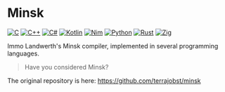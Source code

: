 # Minsk

[![C](https://github.com/Phytolizer/Minsk/actions/workflows/c.yml/badge.svg)](https://github.com/Phytolizer/Minsk/actions/workflows/c.yml)
[![C++](https://github.com/Phytolizer/Minsk/actions/workflows/cpp.yml/badge.svg)](https://github.com/Phytolizer/Minsk/actions/workflows/cpp.yml)
[![C#](https://github.com/Phytolizer/Minsk/actions/workflows/cs.yml/badge.svg)](https://github.com/Phytolizer/Minsk/actions/workflows/cs.yml)
[![Kotlin](https://github.com/Phytolizer/Minsk/actions/workflows/kt.yml/badge.svg)](https://github.com/Phytolizer/Minsk/actions/workflows/kt.yml)
[![Nim](https://github.com/Phytolizer/Minsk/actions/workflows/nim.yml/badge.svg)](https://github.com/Phytolizer/Minsk/actions/workflows/nim.yml)
[![Python](https://github.com/Phytolizer/Minsk/actions/workflows/py.yml/badge.svg)](https://github.com/Phytolizer/Minsk/actions/workflows/py.yml)
[![Rust](https://github.com/Phytolizer/Minsk/actions/workflows/rust.yml/badge.svg)](https://github.com/Phytolizer/Minsk/actions/workflows/rust.yml)
[![Zig](https://github.com/Phytolizer/Minsk/actions/workflows/zig.yml/badge.svg)](https://github.com/Phytolizer/Minsk/actions/workflows/zig.yml)

Immo Landwerth's Minsk compiler, implemented in several programming languages.

> Have you considered Minsk?

The original repository is here: https://github.com/terrajobst/minsk

